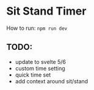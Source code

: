 # Sit Stand Timer

How to run:
``npm run dev``

## TODO:

- update to svelte 5/6
- custom time setting
- quick time set
- add context around sit/stand
